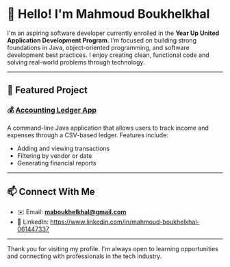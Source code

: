 # 👋 Hello! I'm Mahmoud Boukhelkhal

I'm an aspiring software developer currently enrolled in the **Year Up United Application Development Program**. I’m focused on building strong foundations in Java, object-oriented programming, and software development best practices. I enjoy creating clean, functional code and solving real-world problems through technology.

---

## 💼 Featured Project

### 💰 [Accounting Ledger App](https://github.com/mboukhelkhal7/Accounting-Ledger-App)
A command-line Java application that allows users to track income and expenses through a CSV-based ledger. Features include:
- Adding and viewing transactions  
- Filtering by vendor or date  
- Generating financial reports  


---

## 📫 Connect With Me
- ✉️ Email: **maboukhelkhal@gmail.com**  
- 💼 LinkedIn: https://www.linkedin.com/in/mahmoud-boukhelkhal-061447337  

---

Thank you for visiting my profile. I'm always open to learning opportunities and connecting with professionals in the tech industry.
